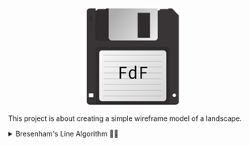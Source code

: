 <p align="center">
	<img alt="FDF BADGE" src="https://github.com/tesla33io/FdF/blob/main/badge.png?raw=true" width="200">
</p>

This project is about creating a simple wireframe model of a landscape.

<details>
  <summary>Bresenham's Line Algorithm 🧙‍♂️</summary>

### Bresenham's Line Algorithm

Imagine you have a grid of dots (like a pixelated screen) and you want to draw the straightest possible line between two points. Bresenham's line algorithm helps you do this efficiently, without fancy math or floating-point calculations. Here's a breakdown:

**Starting Point:**

1. You know the starting point (x1, y1) and the ending point (x2, y2).
2. Figure out the direction: Is x2 to the right or left of x1? Up or down from y1? This affects the calculations later.

**Step by Step:**

1. You only move horizontally (one dot to the right or left) or diagonally (one dot right or left and one dot up or down).
2. To decide which pixel to choose next, Bresenham uses a clever trick:
    - He calculates an "error term" that tracks how far the current path deviates from the perfect straight line.
    - By comparing the error term to certain thresholds, he decides whether to just move horizontally or diagonally, keeping the line as close as possible to the ideal path.
3. He repeats step 2, moving pixel by pixel, updating the error term and choosing the next point, until he reaches the end point.

**Key details:**

- Since everything is based on integer calculations (adding and subtracting 1s), it's fast and works well on computers.
- It handles all slopes (even steep diagonals) by adjusting the error term calculations based on the direction.
- It doesn't involve tricky floating-point numbers or complex math, making it easy to understand and implement.

**Resources:**

- Here's a visual explanation of the algorithm: [https://digitalbunker.dev/bresenhams-line-algorithm/](https://digitalbunker.dev/bresenhams-line-algorithm/)
- For a deeper dive, you can find C code implementations and more detailed explanations online.

**Additional Notes:**

- Bresenham's algorithm doesn't automatically handle antialiasing, so lines might appear jagged, especially at angles.
- There are variations of the algorithm that can handle thicker lines or different line styles.

</details>
